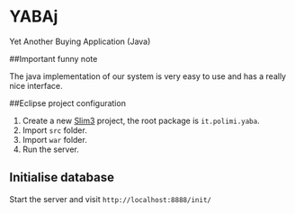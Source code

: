 YABAj
=====

Yet Another Buying Application (Java)

##Important funny note

The java implementation of our system is very easy to use and has a really nice interface.

##Eclipse project configuration

1. Create a new [Slim3](https://sites.google.com/site/slim3appengine/) project, the root package is `it.polimi.yaba`.
2. Import `src` folder.
3. Import `war` folder.
4. Run the server.
 	  
## Initialise database

Start the server and visit `http://localhost:8888/init/`
